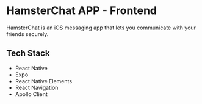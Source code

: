 # HamsterChat APP - Frontend

HamsterChat is an iOS messaging app that lets you communicate with your friends securely.

## Tech Stack

- React Native
- Expo
- React Native Elements
- React Navigation
- Apollo Client
